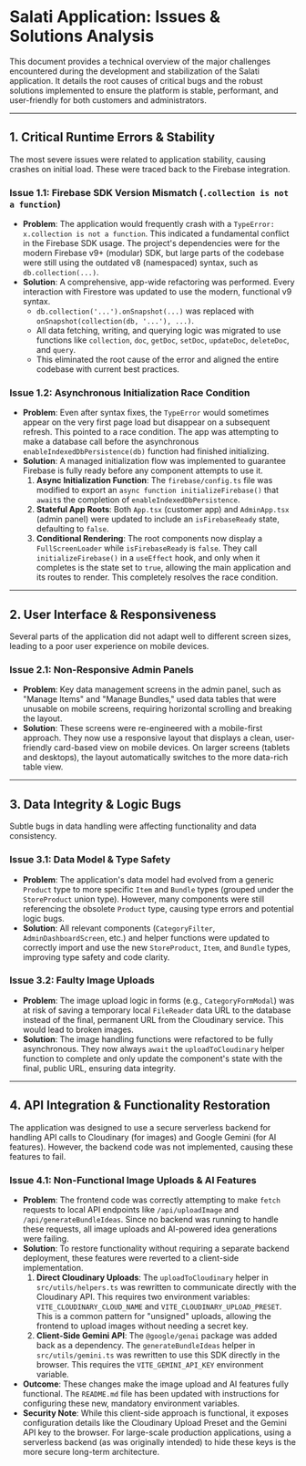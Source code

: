 # Salati Application: Issues & Solutions Analysis

This document provides a technical overview of the major challenges encountered during the development and stabilization of the Salati application. It details the root causes of critical bugs and the robust solutions implemented to ensure the platform is stable, performant, and user-friendly for both customers and administrators.

---

## 1. Critical Runtime Errors & Stability

The most severe issues were related to application stability, causing crashes on initial load. These were traced back to the Firebase integration.

### Issue 1.1: Firebase SDK Version Mismatch (`.collection is not a function`)

-   **Problem**: The application would frequently crash with a `TypeError: x.collection is not a function`. This indicated a fundamental conflict in the Firebase SDK usage. The project's dependencies were for the modern Firebase v9+ (modular) SDK, but large parts of the codebase were still using the outdated v8 (namespaced) syntax, such as `db.collection(...)`.
-   **Solution**: A comprehensive, app-wide refactoring was performed. Every interaction with Firestore was updated to use the modern, functional v9 syntax.
    -   `db.collection('...').onSnapshot(...)` was replaced with `onSnapshot(collection(db, '...'), ...)`.
    -   All data fetching, writing, and querying logic was migrated to use functions like `collection`, `doc`, `getDoc`, `setDoc`, `updateDoc`, `deleteDoc`, and `query`.
    -   This eliminated the root cause of the error and aligned the entire codebase with current best practices.

### Issue 1.2: Asynchronous Initialization Race Condition

-   **Problem**: Even after syntax fixes, the `TypeError` would sometimes appear on the very first page load but disappear on a subsequent refresh. This pointed to a race condition. The app was attempting to make a database call before the asynchronous `enableIndexedDbPersistence(db)` function had finished initializing.
-   **Solution**: A managed initialization flow was implemented to guarantee Firebase is fully ready before any component attempts to use it.
    1.  **Async Initialization Function**: The `firebase/config.ts` file was modified to export an `async function initializeFirebase()` that `await`s the completion of `enableIndexedDbPersistence`.
    2.  **Stateful App Roots**: Both `App.tsx` (customer app) and `AdminApp.tsx` (admin panel) were updated to include an `isFirebaseReady` state, defaulting to `false`.
    3.  **Conditional Rendering**: The root components now display a `FullScreenLoader` while `isFirebaseReady` is `false`. They call `initializeFirebase()` in a `useEffect` hook, and only when it completes is the state set to `true`, allowing the main application and its routes to render. This completely resolves the race condition.

---

## 2. User Interface & Responsiveness

Several parts of the application did not adapt well to different screen sizes, leading to a poor user experience on mobile devices.

### Issue 2.1: Non-Responsive Admin Panels

-   **Problem**: Key data management screens in the admin panel, such as "Manage Items" and "Manage Bundles," used data tables that were unusable on mobile screens, requiring horizontal scrolling and breaking the layout.
-   **Solution**: These screens were re-engineered with a mobile-first approach. They now use a responsive layout that displays a clean, user-friendly card-based view on mobile devices. On larger screens (tablets and desktops), the layout automatically switches to the more data-rich table view.

---

## 3. Data Integrity & Logic Bugs

Subtle bugs in data handling were affecting functionality and data consistency.

### Issue 3.1: Data Model & Type Safety

-   **Problem**: The application's data model had evolved from a generic `Product` type to more specific `Item` and `Bundle` types (grouped under the `StoreProduct` union type). However, many components were still referencing the obsolete `Product` type, causing type errors and potential logic bugs.
-   **Solution**: All relevant components (`CategoryFilter`, `AdminDashboardScreen`, etc.) and helper functions were updated to correctly import and use the new `StoreProduct`, `Item`, and `Bundle` types, improving type safety and code clarity.

### Issue 3.2: Faulty Image Uploads

-   **Problem**: The image upload logic in forms (e.g., `CategoryFormModal`) was at risk of saving a temporary local `FileReader` data URL to the database instead of the final, permanent URL from the Cloudinary service. This would lead to broken images.
-   **Solution**: The image handling functions were refactored to be fully asynchronous. They now always `await` the `uploadToCloudinary` helper function to complete and only update the component's state with the final, public URL, ensuring data integrity.

---

## 4. API Integration & Functionality Restoration

The application was designed to use a secure serverless backend for handling API calls to Cloudinary (for images) and Google Gemini (for AI features). However, the backend code was not implemented, causing these features to fail.

### Issue 4.1: Non-Functional Image Uploads & AI Features

-   **Problem**: The frontend code was correctly attempting to make `fetch` requests to local API endpoints like `/api/uploadImage` and `/api/generateBundleIdeas`. Since no backend was running to handle these requests, all image uploads and AI-powered idea generations were failing.
-   **Solution**: To restore functionality without requiring a separate backend deployment, these features were reverted to a client-side implementation.
    1.  **Direct Cloudinary Uploads**: The `uploadToCloudinary` helper in `src/utils/helpers.ts` was rewritten to communicate directly with the Cloudinary API. This requires two environment variables: `VITE_CLOUDINARY_CLOUD_NAME` and `VITE_CLOUDINARY_UPLOAD_PRESET`. This is a common pattern for "unsigned" uploads, allowing the frontend to upload images without needing a secret key.
    2.  **Client-Side Gemini API**: The `@google/genai` package was added back as a dependency. The `generateBundleIdeas` helper in `src/utils/gemini.ts` was rewritten to use this SDK directly in the browser. This requires the `VITE_GEMINI_API_KEY` environment variable.
-   **Outcome**: These changes make the image upload and AI features fully functional. The `README.md` file has been updated with instructions for configuring these new, mandatory environment variables.
-   **Security Note**: While this client-side approach is functional, it exposes configuration details like the Cloudinary Upload Preset and the Gemini API key to the browser. For large-scale production applications, using a serverless backend (as was originally intended) to hide these keys is the more secure long-term architecture.